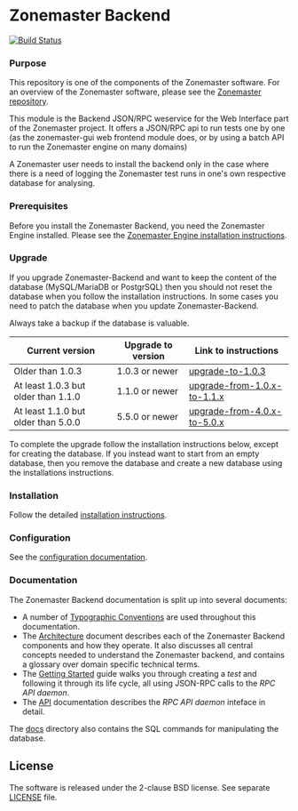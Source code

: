 # Zonemaster Backend
[![Build Status](https://travis-ci.org/zonemaster/zonemaster-backend.svg?branch=master)](https://travis-ci.org/zonemaster/zonemaster-backend)


### Purpose
This repository is one of the components of the Zonemaster software. For an
overview of the Zonemaster software, please see the
[Zonemaster repository](https://github.com/zonemaster/zonemaster).

This module is the Backend JSON/RPC weservice for the Web Interface part of
the Zonemaster project. It offers a JSON/RPC api to run tests one by one
(as the zonemaster-gui web frontend module does, or by using a batch API to
run the Zonemaster engine on many domains)

A Zonemaster user needs to install the backend only in the case where there is a
need of logging the Zonemaster test runs in one's own respective database for
analysing.


### Prerequisites

Before you install the Zonemaster Backend, you need the
Zonemaster Engine installed. Please see the
[Zonemaster Engine installation
instructions](https://github.com/zonemaster/zonemaster-engine/blob/master/docs/Installation.md).


### Upgrade 

If you upgrade Zonemaster-Backend and want to keep the content of the database
(MySQL/MariaDB or PostgrSQL) then you should not reset the database when you
follow the installation instructions. In some cases you need to patch the
database when you update Zonemaster-Backend.

Always take a backup if the database is valuable.

Current version                     | Upgrade to version | Link to instructions
------------------------------------|--------------------|--------------------------------------
Older than 1.0.3                    | 1.0.3 or newer     | [upgrade-to-1.0.3]
At least 1.0.3 but older than 1.1.0 | 1.1.0 or newer     | [upgrade-from-1.0.x-to-1.1.x]
At least 1.1.0 but older than 5.0.0 | 5.5.0 or newer     | [upgrade-from-4.0.x-to-5.0.x]

To complete the upgrade follow the installation instructions below, except for creating
the database. If you instead want to start from an empty database, then you remove the database
and create a new database using the installations instructions.

### Installation

Follow the detailed [installation instructions](docs/Installation.md).


### Configuration

See the [configuration documentation].


### Documentation

The Zonemaster Backend documentation is split up into several documents:

* A number of [Typographic Conventions](docs/TypographicConventions.md) are used
  throughout this documentation.
* The [Architecture](docs/Architecture.md) document describes each of the
  Zonemaster Backend components and how they operate. It also discusses all
  central concepts needed to understand the Zonemaster backend, and contains a
  glossary over domain specific technical terms.
* The [Getting Started](docs/GettingStarted.md) guide walks you through creating
  a *test* and following it through its life cycle, all using JSON-RPC calls to
  the *RPC API daemon*.
* The [API](docs/API.md) documentation describes the *RPC API daemon* inteface in
  detail.

The [docs](docs/) directory also contains the SQL commands for manipulating the
database. 


## License

The software is released under the 2-clause BSD license. See separate
[LICENSE](LICENSE) file.


[Configuration documentation]: docs/Configuration.md
[upgrade-to-1.0.3]: docs/upgrade-to-1.0.3.md
[upgrade-from-1.0.x-to-1.1.x]: docs/upgrade-from-1.0.x-to-1.1.x.md
[upgrade-from-4.0.x-to-5.0.x]: docs/upgrade-from-4.0.x-to-5.0.x.md
